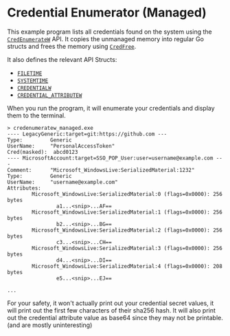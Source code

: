 # Credential Enumerator (Managed)

This example program lists all credentials found on the system
using the [`CredEnumerateW`](https://docs.microsoft.com/en-us/windows/win32/api/wincred/nf-wincred-credenumeratew) API. It copies the unmanaged memory into regular 
Go structs and frees the memory using [`CredFree`](https://docs.microsoft.com/en-us/windows/win32/api/wincred/nf-wincred-credfree).

It also defines the relevant API Structs: 

- [`FILETIME`](https://docs.microsoft.com/en-us/windows/win32/api/minwinbase/ns-minwinbase-filetime)
- [`SYSTEMTIME`](https://docs.microsoft.com/en-us/windows/win32/api/minwinbase/ns-minwinbase-systemtime)
- [`CREDENTIALW`](https://docs.microsoft.com/en-us/windows/win32/api/wincred/ns-wincred-credentialw)
- [`CREDENTIAL_ATTRIBUTEW`](https://docs.microsoft.com/en-us/windows/win32/api/wincred/ns-wincred-credential_attributew)

When you run the program, it will enumerate your credentials and display them to the terminal.

```
> credenumeratew_managed.exe
---- LegacyGeneric:target=git:https://github.com ---
Type:         Generic
UserName:     "PersonalAccessToken"
Cred(masked):  abcd0123
---- MicrosoftAccount:target=SSO_POP_User:user=username@example.com ---
Comment:      "Microsoft_WindowsLive:SerializedMaterial:1232"
Type:         Generic
UserName:     "username@example.com"
Attributes:
        Microsoft_WindowsLive:SerializedMaterial:0 (flags=0x0000): 256 bytes
                a1...<snip>...AF==
        Microsoft_WindowsLive:SerializedMaterial:1 (flags=0x0000): 256 bytes
                b2...<snip>...BG==
        Microsoft_WindowsLive:SerializedMaterial:2 (flags=0x0000): 256 bytes
                c3...<snip>...CH==
        Microsoft_WindowsLive:SerializedMaterial:3 (flags=0x0000): 256 bytes
                d4...<snip>...DI==
        Microsoft_WindowsLive:SerializedMaterial:4 (flags=0x0000): 208 bytes
                e5...<snip>...EJ==

...

```

For your safety, it won't actually print out your credential secret values, it will print out the first few characters of their sha256 hash.
It will also print out the credential attribute value as base64 since they may not be printable. (and are mostly uninteresting)
